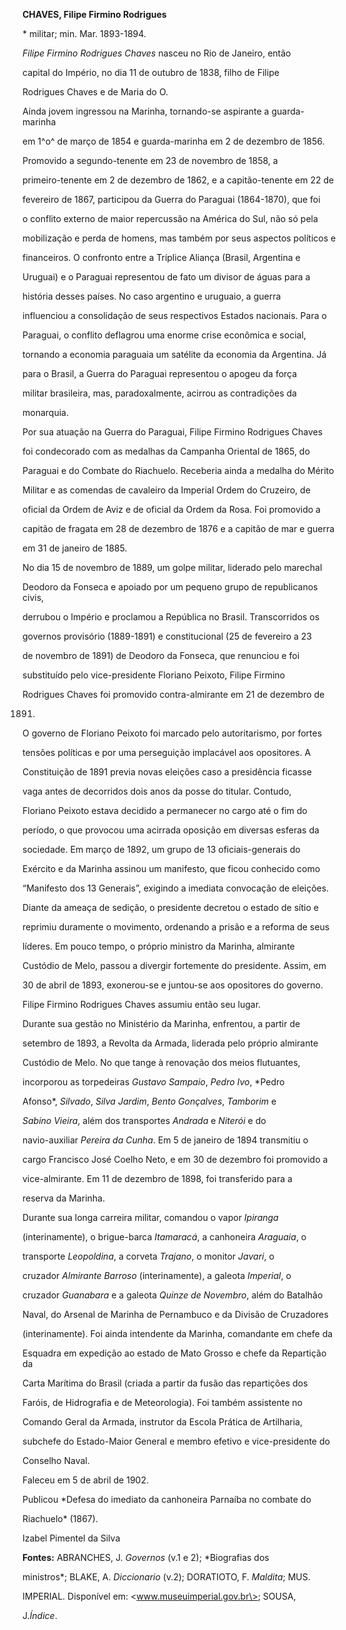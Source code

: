 **CHAVES, Filipe Firmino Rodrigues**



\* militar; min. Mar. 1893-1894.



*Filipe Firmino Rodrigues Chaves* nasceu no Rio de Janeiro, então

capital do Império, no dia 11 de outubro de 1838, filho de Filipe

Rodrigues Chaves e de Maria do O.



Ainda jovem ingressou na Marinha, tornando-se aspirante a guarda-marinha

em 1^o^ de março de 1854 e guarda-marinha em 2 de dezembro de 1856.

Promovido a segundo-tenente em 23 de novembro de 1858, a

primeiro-tenente em 2 de dezembro de 1862, e a capitão-tenente em 22 de

fevereiro de 1867, participou da Guerra do Paraguai (1864-1870), que foi

o conflito externo de maior repercussão na América do Sul, não só pela

mobilização e perda de homens, mas também por seus aspectos políticos e

financeiros. O confronto entre a Tríplice Aliança (Brasil, Argentina e

Uruguai) e o Paraguai representou de fato um divisor de águas para a

história desses países. No caso argentino e uruguaio, a guerra

influenciou a consolidação de seus respectivos Estados nacionais. Para o

Paraguai, o conflito deflagrou uma enorme crise econômica e social,

tornando a economia paraguaia um satélite da economia da Argentina. Já

para o Brasil, a Guerra do Paraguai representou o apogeu da força

militar brasileira, mas, paradoxalmente, acirrou as contradições da

monarquia.



Por sua atuação na Guerra do Paraguai, Filipe Firmino Rodrigues Chaves

foi condecorado com as medalhas da Campanha Oriental de 1865, do

Paraguai e do Combate do Riachuelo. Receberia ainda a medalha do Mérito

Militar e as comendas de cavaleiro da Imperial Ordem do Cruzeiro, de

oficial da Ordem de Aviz e de oficial da Ordem da Rosa. Foi promovido a

capitão de fragata em 28 de dezembro de 1876 e a capitão de mar e guerra

em 31 de janeiro de 1885.



No dia 15 de novembro de 1889, um golpe militar, liderado pelo marechal

Deodoro da Fonseca e apoiado por um pequeno grupo de republicanos civis,

derrubou o Império e proclamou a República no Brasil. Transcorridos os

governos provisório (1889-1891) e constitucional (25 de fevereiro a 23

de novembro de 1891) de Deodoro da Fonseca, que renunciou e foi

substituído pelo vice-presidente Floriano Peixoto, Filipe Firmino

Rodrigues Chaves foi promovido contra-almirante em 21 de dezembro de

1891.



O governo de Floriano Peixoto foi marcado pelo autoritarismo, por fortes

tensões políticas e por uma perseguição implacável aos opositores. A

Constituição de 1891 previa novas eleições caso a presidência ficasse

vaga antes de decorridos dois anos da posse do titular. Contudo,

Floriano Peixoto estava decidido a permanecer no cargo até o fim do

período, o que provocou uma acirrada oposição em diversas esferas da

sociedade. Em março de 1892, um grupo de 13 oficiais-generais do

Exército e da Marinha assinou um manifesto, que ficou conhecido como

“Manifesto dos 13 Generais”, exigindo a imediata convocação de eleições.

Diante da ameaça de sedição, o presidente decretou o estado de sítio e

reprimiu duramente o movimento, ordenando a prisão e a reforma de seus

líderes. Em pouco tempo, o próprio ministro da Marinha, almirante

Custódio de Melo, passou a divergir fortemente do presidente. Assim, em

30 de abril de 1893, exonerou-se e juntou-se aos opositores do governo.

Filipe Firmino Rodrigues Chaves assumiu então seu lugar.



Durante sua gestão no Ministério da Marinha, enfrentou, a partir de

setembro de 1893, a Revolta da Armada, liderada pelo próprio almirante

Custódio de Melo. No que tange à renovação dos meios flutuantes,

incorporou as torpedeiras *Gustavo Sampaio*, *Pedro Ivo*, *Pedro

Afonso*, *Silvado*, *Silva Jardim*, *Bento Gonçalves*, *Tamborim* e

*Sabino Vieira*, além dos transportes *Andrada* e *Niterói* e do

navio-auxiliar *Pereira da Cunha*. Em 5 de janeiro de 1894 transmitiu o

cargo Francisco José Coelho Neto, e em 30 de dezembro foi promovido a

vice-almirante. Em 11 de dezembro de 1898, foi transferido para a

reserva da Marinha.



Durante sua longa carreira militar, comandou o vapor *Ipiranga*

(interinamente), o brigue-barca *Itamaracá*, a canhoneira *Araguaia*, o

transporte *Leopoldina*, a corveta *Trajano*, o monitor *Javari*, o

cruzador *Almirante Barroso* (interinamente), a galeota *Imperial*, o

cruzador *Guanabara* e a galeota *Quinze de Novembro*, além do Batalhão

Naval, do Arsenal de Marinha de Pernambuco e da Divisão de Cruzadores

(interinamente). Foi ainda intendente da Marinha, comandante em chefe da

Esquadra em expedição ao estado de Mato Grosso e chefe da Repartição da

Carta Marítima do Brasil (criada a partir da fusão das repartições dos

Faróis, de Hidrografia e de Meteorologia). Foi também assistente no

Comando Geral da Armada, instrutor da Escola Prática de Artilharia,

subchefe do Estado-Maior General e membro efetivo e vice-presidente do

Conselho Naval.



Faleceu em 5 de abril de 1902.



Publicou *Defesa do imediato da canhoneira Parnaíba no combate do

Riachuelo* (1867).



Izabel Pimentel da Silva



**Fontes:** ABRANCHES, J. *Governos* (v.1 e 2); *Biografias dos

ministros*; BLAKE, A. *Diccionario* (v.2); DORATIOTO, F. *Maldita*; MUS.

IMPERIAL. Disponível em: \<www.museuimperial.gov.br\>; SOUSA,

J.*Índice*.

